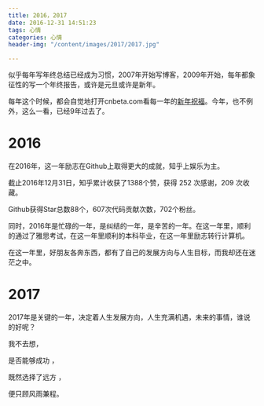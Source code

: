 ```yaml
---
title: 2016，2017
date: 2016-12-31 14:51:23
tags: 心情
categories: 心情
header-img: "/content/images/2017/2017.jpg"

---
```


似乎每年写年终总结已经成为习惯，2007年开始写博客，2009年开始，每年都象征性的写一个年终报告，或许是元旦或许是新年。

每年这个时候，都会自觉地打开cnbeta.com看每一年的[新年祝福](http://www.cnbeta.com/articles/572451.htm)。今年，也不例外，这么一看，已经9年过去了。

# 2016

在2016年，这一年励志在Github上取得更大的成就，知乎上娱乐为主。

截止2016年12月31日，知乎累计收获了1388个赞，获得 252 次感谢，209 次收藏。

Github获得Star总数88个，607次代码贡献次数，702个粉丝。

同时，2016年是忙碌的一年，是纠结的一年，是辛苦的一年。在这一年里，顺利的通过了雅思考试，在这一年里顺利的本科毕业，在这一年里励志转行计算机。

在这一年里，好朋友各奔东西，都有了自己的发展方向与人生目标，而我却还在迷茫之中。


# 2017

2017年是关键的一年，决定着人生发展方向，人生充满机遇，未来的事情，谁说的好呢？


我不去想，

是否能够成功 ，

既然选择了远方 ，

便只顾风雨兼程。


  
